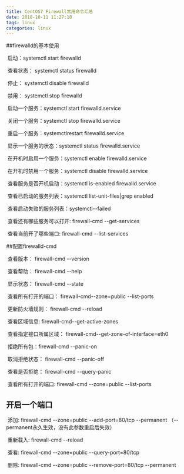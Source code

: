 ```yaml
---
title: CentOS7 Firewall常用命令汇总
date: 2018-10-11 11:27:18
tags: linux
categories: linux 
---
```

##firewalld的基本使用

​	启动：systemctl start firewalld

​	查看状态： systemctl status firewalld 

​	停止： systemctl disable firewalld

​	禁用： systemctl stop firewalld

​	启动一个服务：systemctl start firewalld.service

​	关闭一个服务：systemctl stop firewalld.service

​	重启一个服务：systemctlrestart firewalld.service

​	显示一个服务的状态：systemctl status firewalld.service

​	在开机时启用一个服务：systemctl enable firewalld.service

​	在开机时禁用一个服务：systemctl disable firewalld.service

​	查看服务是否开机启动：systemctl is-enabled firewalld.service

​	查看已启动的服务列表：systemctl list-unit-files|grep enabled

​	查看启动失败的服务列表：systemctl--failed

​	查看还有哪些服务可以打开:  firewall-cmd --get-services

​	查看当前开了哪些端口: firewall-cmd --list-services

##配置firewalld-cmd

​	查看版本： firewall-cmd --version

​	查看帮助： firewall-cmd --help

​	显示状态： firewall-cmd --state

​	查看所有打开的端口： firewall-cmd--zone=public --list-ports

​	更新防火墙规则： firewall-cmd --reload

​	查看区域信息:  firewall-cmd--get-active-zones

​	查看指定接口所属区域： firewall-cmd--get-zone-of-interface=eth0

​	拒绝所有包：firewall-cmd --panic-on

​	取消拒绝状态： firewall-cmd --panic-off

​	查看是否拒绝： firewall-cmd --query-panic

​	查看所有打开的端口:  firewall-cmd --zone=public --list-ports

 ## 开启一个端口

​	添加:  firewall-cmd --zone=public --add-port=80/tcp --permanent   （--permanent永久生效，没有此参数重启后失效）

​	重新载入:  firewall-cmd --reload

​	查看:  firewall-cmd --zone=public --query-port=80/tcp

​	删除:  firewall-cmd --zone=public --remove-port=80/tcp --permanent




